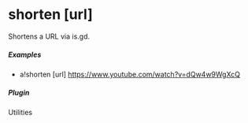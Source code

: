 # shorten [url]

Shortens a URL via is.gd.
			

##### Examples

* a!shorten [url] https://www.youtube.com/watch?v=dQw4w9WgXcQ


##### Plugin
Utilities